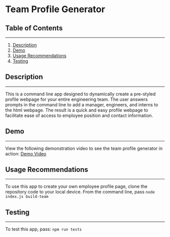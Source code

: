 # Team Profile Generator

## Table of Contents

---

1. [Description](#description)
1. [Demo](#demo)
1. [Usage Recommendations](#usage_recommendations)
1. [Testing](#testing)

## Description

---

This is a command line app designed to dynamically create a pre-styled profile webpage for your entire engineering team. The user answers prompts in the command line to add a manager, engineers, and interns to the html webpage. The result is a quick and easy profile webpage to facilitate ease of access to employee position and contact information.

## Demo

---

View the following demonstration video to see the team profile generator in action:
[Demo Video](https://watch.screencastify.com/v/gIUyzqZ6ByoJp3R3aJd8)

## Usage Recommendations

---

To use this app to create your own employee profile page, clone the repository code to your local device. From the command line, pass `node index.js build-team`

## Testing

---

To test this app, pass: `npm run tests`
